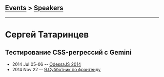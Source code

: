 ## [Events](../README.md) > [Speakers](../speakers.md)
---

# Сергей Татаринцев

## Тестирование CSS-регрессий с Gemini
- 2014 Jul 05-06 -- [OdessaJS 2014](https://youtu.be/k0RDoEBqeU8)    
- 2014 Nov 22 -- [Я.Субботник по фронтенду](https://events.yandex.ru/lib/talks/2594/)    
